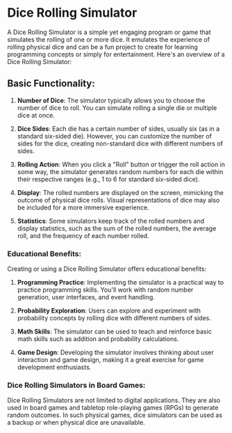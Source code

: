 # Dice Rolling Simulator

A Dice Rolling Simulator is a simple yet engaging program or game that simulates the rolling of one or more dice. It emulates the experience of rolling physical dice and can be a fun project to create for learning programming concepts or simply for entertainment. Here's an overview of a Dice Rolling Simulator:

## Basic Functionality:

1. **Number of Dice**: The simulator typically allows you to choose the number of dice to roll. You can simulate rolling a single die or multiple dice at once.

2. **Dice Sides**: Each die has a certain number of sides, usually six (as in a standard six-sided die). However, you can customize the number of sides for the dice, creating non-standard dice with different numbers of sides.

3. **Rolling Action**: When you click a "Roll" button or trigger the roll action in some way, the simulator generates random numbers for each die within their respective ranges (e.g., 1 to 6 for standard six-sided dice).

4. **Display**: The rolled numbers are displayed on the screen, mimicking the outcome of physical dice rolls. Visual representations of dice may also be included for a more immersive experience.

5. **Statistics**: Some simulators keep track of the rolled numbers and display statistics, such as the sum of the rolled numbers, the average roll, and the frequency of each number rolled.

### Educational Benefits:

Creating or using a Dice Rolling Simulator offers educational benefits:

1. **Programming Practice**: Implementing the simulator is a practical way to practice programming skills. You'll work with random number generation, user interfaces, and event handling.

2. **Probability Exploration**: Users can explore and experiment with probability concepts by rolling dice with different numbers of sides.

3. **Math Skills**: The simulator can be used to teach and reinforce basic math skills such as addition and probability calculations.

4. **Game Design**: Developing the simulator involves thinking about user interaction and game design, making it a great exercise for game development enthusiasts.

### Dice Rolling Simulators in Board Games:

Dice Rolling Simulators are not limited to digital applications. They are also used in board games and tabletop role-playing games (RPGs) to generate random outcomes. In such physical games, dice simulators can be used as a backup or when physical dice are unavailable.